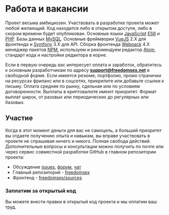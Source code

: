 # Работа и вакансии

Проект весьма амбициозен. Участвовать в разработке проекта может любой желающий. Код находится либо в открытом доступе, либо в скором времени будет опубликован. Основные языки [JavaScript](https://learn.javascript.ru/) [ES6](https://learn.javascript.ru/es-modern-usage) и [PHP](http://php.net/manual/ru/intro-whatis.php). Базы данных [MySQL](http://www.mysql.ru/docs/man/). Основные фреймворки [VueJS](https://ru.vuejs.org) 2.X для фронтенда и [Symfony](https://symfony.com/) 3.X для API. Сборка фронтенда  [Webpack](https://webpack.js.org/) 4.X менеджер пакетов [NPM](https://www.npmjs.com/), используем и рекомендуем редактор [Atom](https://atom.io/), cтандарт кода и настройки редактора в корне.

Если в первую очередь вас интересует оплата и заработок, обратитесь к основным разработчикам по адресу **support@freedomsex.net** в свободной форме. Если имеется резюме, портфолио, промо странички на ресурсах фриланс или в соцсетях, прикрепите или добавьте ссылки к письму. Оплата средняя по рынку, сдельная или по условиям договоренности. Выплаты в криптовалюте имеют приоритет. Формат выплат широк, от разовых или периодических до регулярных или базовых.

## Участие 

Когда в этот момент деньги для вас не самоцель, а больший приоритет вы отдаете получению опыта и навыкам, вы вправе участвовать в проекте не спрашивая ничего и никого. Полная свобода действий. Дополнительные вопросы и консультации можно получить по почте или через сервис совместной разработки GitHub в главном репозитории проекта:  

* Обсуждение [issues](https://github.com/freedomsex/freedomsex/issues), [форум](http://freedomsex.info/), [чат](https://gitter.im/freedomsex/freedomsex) 
* Главный репозиторий - [freedomsex](https://github.com/freedomsex/freedomsex)  
* Фронтенд - [freedomsex/sources](https://github.com/freedomsex/sources)  

### Заплатим за открытый код

Вы можете внести правки в открытый код проекта и мы оплатим ваш труд.